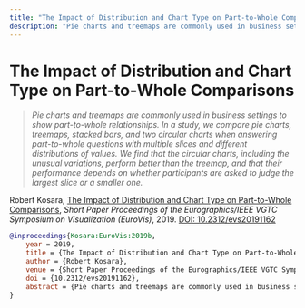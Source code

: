 ```yaml
---
title: "The Impact of Distribution and Chart Type on Part-to-Whole Comparisons"
description: "Pie charts and treemaps are commonly used in business settings to show part-to-whole relationships. In a study, we compare pie charts, treemaps, stacked bars, and two circular charts when answering part-to-whole questions with multiple slices and different distributions of values. We find that the circular charts, including the unusual variations, perform better than the treemap, and that their performance depends on whether participants are asked to judge the largest slice or a smaller one."
---
```


# The Impact of Distribution and Chart Type on Part-to-Whole Comparisons

> _Pie charts and treemaps are commonly used in business settings to show part-to-whole relationships. In a study, we compare pie charts, treemaps, stacked bars, and two circular charts when answering part-to-whole questions with multiple slices and different distributions of values. We find that the circular charts, including the unusual variations, perform better than the treemap, and that their performance depends on whether participants are asked to judge the largest slice or a smaller one._

Robert Kosara, <a href="https://media.eagereyes.org/papers/2019/Kosara-EuroVis-2019b.pdf" target="_blank">The Impact of Distribution and Chart Type on Part-to-Whole Comparisons</a>, _Short Paper Proceedings of the Eurographics/IEEE VGTC Symposium on Visualization (EuroVis)_, 2019. <a href="https://dx.doi.org/10.2312/evs20191162" target="_new">DOI: 10.2312/evs20191162</a>


```bibtex
@inproceedings{Kosara:EuroVis:2019b,
	year = 2019,
	title = {The Impact of Distribution and Chart Type on Part-to-Whole Comparisons},
	author = {Robert Kosara},
	venue = {Short Paper Proceedings of the Eurographics/IEEE VGTC Symposium on Visualization (EuroVis)},
	doi = {10.2312/evs20191162},
	abstract = {Pie charts and treemaps are commonly used in business settings to show part-to-whole relationships. In a study, we compare pie charts, treemaps, stacked bars, and two circular charts when answering part-to-whole questions with multiple slices and different distributions of values. We find that the circular charts, including the unusual variations, perform better than the treemap, and that their performance depends on whether participants are asked to judge the largest slice or a smaller one.},
}
```

